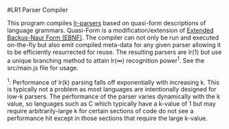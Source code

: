 #LR1 Parser Compiler

This program compiles [lr-parsers](https://en.wikipedia.org/wiki/LR_parser) based on quasi-form descriptions of language grammars.
Quasi-Form is a modification/extension of [Extended Backus-Naur Form (EBNF)](https://en.wikipedia.org/wiki/Extended_Backus%E2%80%93Naur_form).
The compiler can not only be run and executed on-the-fly but also emit compiled meta-data for any given parser allowing it to be efficiently resurrected for reuse. 
The resulting parsers are lr(1) but use a unique branching method to attain lr(∞) recognition power<sup>1</sup>. See the src/main.js file for usage.

<sup>1</sup>: Performance of lr(k) parsing falls off exponentially with increasing k. This is typically not a problem as most languages are intentionally designed for low-k parsers.
The performance of the parser varies dynamically with the k value, so languages such as C which typically have a k-value of 1 but may require arbitrarily-large k for certain sections of code do not see a performance hit except in those sections that require the large k-value.